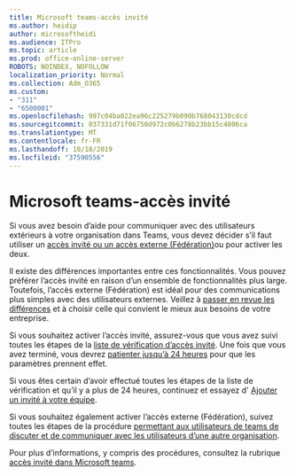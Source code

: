 ```yaml
---
title: Microsoft teams-accès invité
ms.author: heidip
author: microsoftheidi
ms.audience: ITPro
ms.topic: article
ms.prod: office-online-server
ROBOTS: NOINDEX, NOFOLLOW
localization_priority: Normal
ms.collection: Adm_O365
ms.custom:
- "311"
- "6500001"
ms.openlocfilehash: 997c04ba022ea96c225279b090b768043130cdcd
ms.sourcegitcommit: 037331d71f06750d972c0b6278b23bb15c4806ca
ms.translationtype: MT
ms.contentlocale: fr-FR
ms.lasthandoff: 10/18/2019
ms.locfileid: "37590556"
---
```

# <a name="microsoft-teams---guest-access"></a>Microsoft teams-accès invité

Si vous avez besoin d’aide pour communiquer avec des utilisateurs extérieurs à votre organisation dans Teams, vous devez décider s’il faut utiliser un [accès invité ou un accès externe (Fédération)](https://docs.microsoft.com/en-us/microsoftteams/manage-external-access#external-access-vs-guest-access)ou pour activer les deux.

Il existe des différences importantes entre ces fonctionnalités. Vous pouvez préférer l’accès invité en raison d’un ensemble de fonctionnalités plus large. Toutefois, l’accès externe (Fédération) est idéal pour des communications plus simples avec des utilisateurs externes. Veillez à [passer en revue les différences](https://docs.microsoft.com/en-us/microsoftteams/manage-external-access#external-access-vs-guest-access) et à choisir celle qui convient le mieux aux besoins de votre entreprise.

Si vous souhaitez activer l’accès invité, assurez-vous que vous avez suivi toutes les étapes de la [liste de vérification d’accès invité](https://docs.microsoft.com/en-us/microsoftteams/guest-access-checklist). Une fois que vous avez terminé, vous devrez [patienter jusqu’à 24 heures](https://docs.microsoft.com/en-us/microsoftteams/manage-guests#guest-access-latencies) pour que les paramètres prennent effet.

Si vous êtes certain d’avoir effectué toutes les étapes de la liste de vérification et qu’il y a plus de 24 heures, continuez et essayez d' [Ajouter un invité à votre équipe](https://support.office.com/en-us/article/add-guests-to-a-team-in-teams-fccb4fa6-f864-4508-bdde-256e7384a14f#ID0EAABAAA=Desktop).

Si vous souhaitez également activer l’accès externe (Fédération), suivez toutes les étapes de la procédure [permettant aux utilisateurs de teams de discuter et de communiquer avec les utilisateurs d’une autre organisation](https://docs.microsoft.com/en-us/microsoftteams/manage-external-access#let-your-teams-users-chat-and-communicate-with-users-in-another-organization).

Pour plus d’informations, y compris des procédures, consultez la rubrique [accès invité dans Microsoft teams](https://docs.microsoft.com/microsoftteams/guest-access).
